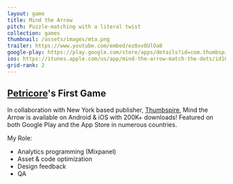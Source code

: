 ```yaml
---
layout: game
title: Mind the Arrow
pitch: Puzzle-matching with a literal twist
collection: games
thumbnail: /assets/images/mta.png
trailer: https://www.youtube.com/embed/ez8xvOUlOa8
google-play: https://play.google.com/store/apps/details?id=com.thumbspire.mta
ios: https://itunes.apple.com/us/app/mind-the-arrow-match-the-dots/id1003871458?mt=8&ign-mpt=uo%3D4
grid-rank: 2
---
```


## [Petricore](http://petricoregames.com/)'s First Game

In collaboration with New York based publisher, [Thumbspire](https://www.thumbspire.com/), Mind the Arrow is available on Android & iOS with 200K+ downloads! Featured on both Google Play and the App Store in numerous countries.

My Role:
- Analytics programming (Mixpanel)
- Asset & code optimization
- Design feedback
- QA
